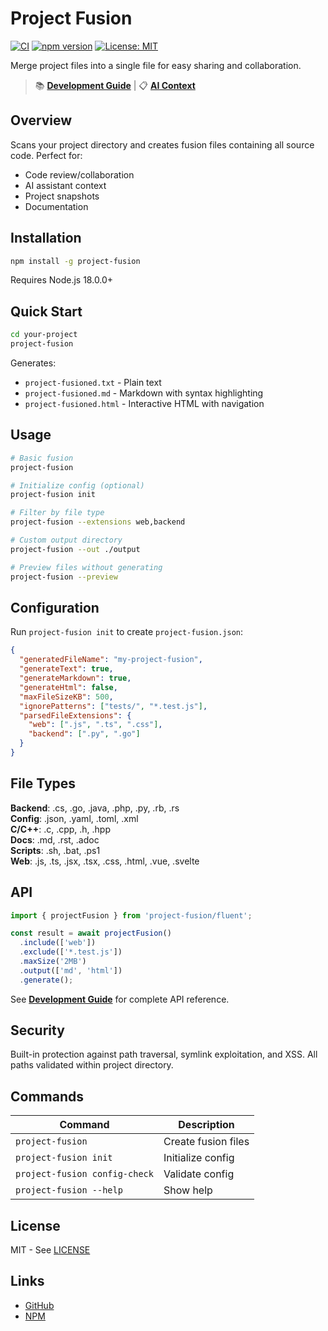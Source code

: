 # Project Fusion

[![CI](https://github.com/the99studio/project-fusion/actions/workflows/ci.yml/badge.svg)](https://github.com/the99studio/project-fusion/actions/workflows/ci.yml)
[![npm version](https://badge.fury.io/js/project-fusion.svg)](https://badge.fury.io/js/project-fusion)
[![License: MIT](https://img.shields.io/badge/License-MIT-yellow.svg)](https://opensource.org/licenses/MIT)

Merge project files into a single file for easy sharing and collaboration.

> 📚 **[Development Guide](./DEVELOPMENT.md)** | 📋 **[AI Context](./CLAUDE.md)**

## Overview

Scans your project directory and creates fusion files containing all source code. Perfect for:
- Code review/collaboration  
- AI assistant context
- Project snapshots
- Documentation

## Installation

```bash
npm install -g project-fusion
```

Requires Node.js 18.0.0+

## Quick Start

```bash
cd your-project
project-fusion
```

Generates:
- `project-fusioned.txt` - Plain text 
- `project-fusioned.md` - Markdown with syntax highlighting  
- `project-fusioned.html` - Interactive HTML with navigation

## Usage

```bash
# Basic fusion
project-fusion

# Initialize config (optional)
project-fusion init

# Filter by file type
project-fusion --extensions web,backend

# Custom output directory
project-fusion --out ./output

# Preview files without generating
project-fusion --preview
```

## Configuration

Run `project-fusion init` to create `project-fusion.json`:

```json
{
  "generatedFileName": "my-project-fusion",
  "generateText": true,
  "generateMarkdown": true,
  "generateHtml": false,
  "maxFileSizeKB": 500,
  "ignorePatterns": ["tests/", "*.test.js"],
  "parsedFileExtensions": {
    "web": [".js", ".ts", ".css"],
    "backend": [".py", ".go"]
  }
}
```

## File Types

**Backend**: .cs, .go, .java, .php, .py, .rb, .rs  
**Config**: .json, .yaml, .toml, .xml  
**C/C++**: .c, .cpp, .h, .hpp  
**Docs**: .md, .rst, .adoc  
**Scripts**: .sh, .bat, .ps1  
**Web**: .js, .ts, .jsx, .tsx, .css, .html, .vue, .svelte  

## API

```javascript
import { projectFusion } from 'project-fusion/fluent';

const result = await projectFusion()
  .include(['web'])
  .exclude(['*.test.js'])
  .maxSize('2MB')
  .output(['md', 'html'])
  .generate();
```

See **[Development Guide](./DEVELOPMENT.md#advanced-api-usage)** for complete API reference.

## Security

Built-in protection against path traversal, symlink exploitation, and XSS. All paths validated within project directory.

## Commands

| Command | Description |
|---------|------------|
| `project-fusion` | Create fusion files |
| `project-fusion init` | Initialize config |
| `project-fusion config-check` | Validate config |
| `project-fusion --help` | Show help |

## License

MIT - See [LICENSE](./LICENSE)

## Links

- [GitHub](https://github.com/the99studio/project-fusion)
- [NPM](https://npmjs.com/package/project-fusion)